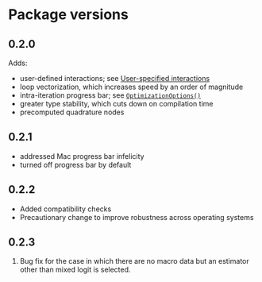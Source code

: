 # Package versions


## 0.2.0

Adds:

* user-defined interactions; see [User-specified interactions](@ref)
* loop vectorization, which increases speed by an order of magnitude
* intra-iteration progress bar; see [`OptimizationOptions()`](@ref)
* greater type stability, which cuts down on compilation time
* precomputed quadrature nodes
  

## 0.2.1

* addressed Mac progress bar infelicity
* turned off progress bar by default


## 0.2.2

* Added compatibility checks
* Precautionary change to improve robustness across operating systems

## 0.2.3

1. Bug fix for the case in which there are no macro data but an estimator other than mixed logit is selected.

